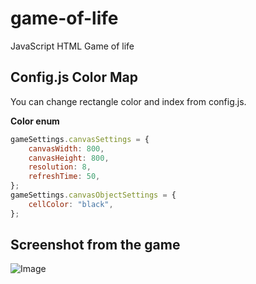 # game-of-life
JavaScript HTML Game of life 

## Config.js Color Map

You can change rectangle color and index from config.js.

**Color enum**

``` js
gameSettings.canvasSettings = {
    canvasWidth: 800,
    canvasHeight: 800,
    resolution: 8,
    refreshTime: 50,
};
gameSettings.canvasObjectSettings = {
    cellColor: "black",
};
```

## Screenshot from the game
![Image](https://i.hizliresim.com/1vzwkni.gif)
